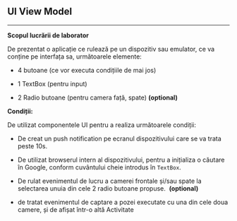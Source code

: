## **UI View Model**

---

**Scopul lucrării de laborator**

De prezentat o aplicație ce rulează pe un dispozitiv sau emulator, ce va conține pe interfața sa, următoarele elemente:

- 4 butoane (ce vor executa condițiile de mai jos)

- 1 TextBox (pentru input)

- 2 Radio butoane (pentru camera față, spate) **(optional)**

**Condiții:**

De utilizat componentele UI pentru a realiza următoarele condiții:

- De creat un push notification pe ecranul dispozitivului care se va trata peste 10s.

- De utilizat browserul intern al dispozitivului, pentru a inițializa o căutare în Google, conform cuvântului cheie introdus în `TextBox`.

- De rulat evenimentul de lucru a camerei frontale și/sau spate la selectarea unuia din cele 2 radio butoane propuse.  **(optional)**

- de tratat evenimentul de captare a pozei executate cu una din cele doua camere, și de afișat într-o altă Activitate
